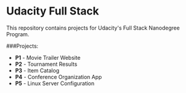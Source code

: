# Udacity Full Stack

This repository contains projects for Udacity's Full Stack Nanodegree Program.

###Projects:
- **P1** - Movie Trailer Website
- **P2** - Tournament Results
- **P3** - Item Catalog
- **P4** - Conference Organization App
- **P5** - Linux Server Configuration